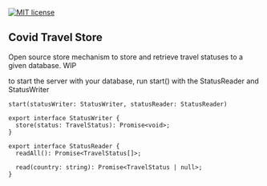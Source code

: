 [![MIT license](http://img.shields.io/badge/license-MIT-brightgreen.svg)](https://github.com/isabelcooper/coronApi/blob/master/LICENSE)

## Covid Travel Store

Open source store mechanism to store and retrieve travel statuses to a given database. WIP


to start the server with your database, run start() with the StatusReader and StatusWriter
```
start(statusWriter: StatusWriter, statusReader: StatusReader)
```
```
export interface StatusWriter {
  store(status: TravelStatus): Promise<void>;
}

export interface StatusReader {
  readAll(): Promise<TravelStatus[]>;

  read(country: string): Promise<TravelStatus | null>;
}

```
